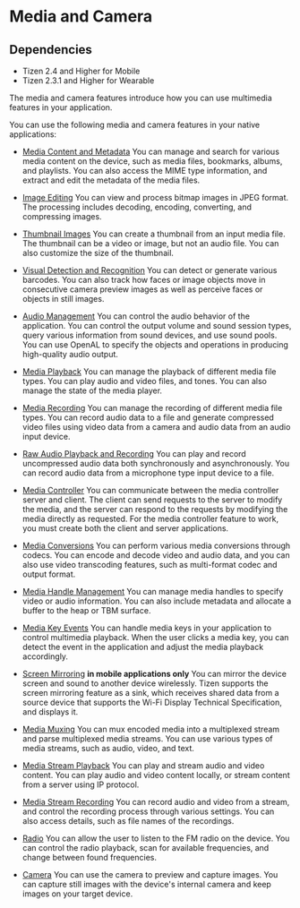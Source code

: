 # Media and Camera
## Dependencies
- Tizen 2.4 and Higher for Mobile
- Tizen 2.3.1 and Higher for Wearable

The media and camera features introduce how you can use multimedia features in your application.

You can use the following media and camera features in your native applications:

- [Media Content and Metadata](media-content-metadata-n.md)
You can manage and search for various media content on the device, such as media files, bookmarks, albums, and playlists. You can also access the MIME type information, and extract and edit the metadata of the media files.

- [Image Editing](image-edit-n.md)
You can view and process bitmap images in JPEG format. The processing includes decoding, encoding, converting, and compressing images.

- [Thumbnail Images](thumbnail-images-n.md)
You can create a thumbnail from an input media file. The thumbnail can be a video or image, but not an audio file. You can also customize the size of the thumbnail.

- [Visual Detection and Recognition](media-vision-n.md)
You can detect or generate various barcodes. You can also track how faces or image objects move in consecutive camera preview images as well as perceive faces or objects in still images.

- [Audio Management](audio-n.md)
You can control the audio behavior of the application. You can control the output volume and sound session types, query various information from sound devices, and use sound pools. You can use OpenAL to specify the objects and operations in producing high-quality audio output.

- [Media Playback](media-playback-n.md)
You can manage the playback of different media file types. You can play audio and video files, and tones. You can also manage the state of the media player.

- [Media Recording](media-recording-n.md)
You can manage the recording of different media file types. You can record audio data to a file and generate compressed video files using video data from a camera and audio data from an audio input device.

- [Raw Audio Playback and Recording](raw-audio-n.md)
You can play and record uncompressed audio data both synchronously and asynchronously. You can record audio data from a microphone type input device to a file.

- [Media Controller](media-controller-n.md)
You can communicate between the media controller server and client. The client can send requests to the server to modify the media, and the server can respond to the requests by modifying the media directly as requested. For the media controller feature to work, you must create both the client and server applications.

- [Media Conversions](media-conversions-n.md)
You can perform various media conversions through codecs. You can encode and decode video and audio data, and you can also use video transcoding features, such as multi-format codec and output format.

- [Media Handle Management](media-handle-n.md)
You can manage media handles to specify video or audio information. You can also include metadata and allocate a buffer to the heap or TBM surface.

- [Media Key Events](media-key-n.md)
You can handle media keys in your application to control multimedia playback. When the user clicks a media key, you can detect the event in the application and adjust the media playback accordingly.

- [Screen Mirroring](screen-mirroring-n.md) **in mobile applications only**
You can mirror the device screen and sound to another device wirelessly. Tizen supports the screen mirroring feature as a sink, which receives shared data from a source device that supports the Wi-Fi Display Technical Specification, and displays it.

- [Media Muxing](media-muxing-n.md)
You can mux encoded media into a multiplexed stream and parse multiplexed media streams. You can use various types of media streams, such as audio, video, and text.

- [Media Stream Playback](media-streams-n.md)
You can play and stream audio and video content. You can play audio and video content locally, or stream content from a server using IP protocol.

- [Media Stream Recording](stream-recorder-n.md)
You can record audio and video from a stream, and control the recording process through various settings. You can also access details, such as file names of the recordings.

- [Radio](radio-n.md)
You can allow the user to listen to the FM radio on the device. You can control the radio playback, scan for available frequencies, and change between found frequencies.

- [Camera](camera-n.md)
You can use the camera to preview and capture images. You can capture still images with the device's internal camera and keep images on your target device.